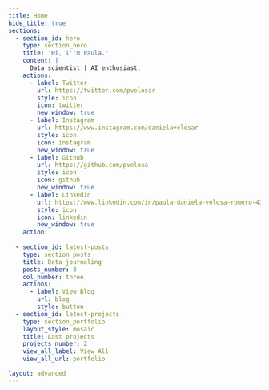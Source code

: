 ```yaml
---
title: Home
hide_title: true
sections:
  - section_id: hero
    type: section_hero
    title: 'Hi, I''m Paula.'
    content: |
      Data scientist | AI enthusiast.
    actions:
      - label: Twitter
        url: https://twitter.com/pvelosar
        style: icon
        icon: twitter
        new_window: true
      - label: Instagram
        url: https://www.instagram.com/danielavelosar
        style: icon
        icon: instagram
        new_window: true
      - label: Github
        url: https://github.com/pvelosa
        style: icon
        icon: github
        new_window: true
      - label: LinkedIn
        url: https://www.linkedin.com/in/paula-daniela-velosa-romero-4392821ab/
        style: icon
        icon: linkedin
        new_window: true
    action:
    
  - section_id: latest-posts
    type: section_posts
    title: Data journaling
    posts_number: 3
    col_number: three
    actions:
      - label: View Blog
        url: blog
        style: button
  - section_id: latest-projects
    type: section_portfolio
    layout_style: mosaic
    title: Last projects
    projects_number: 2
    view_all_label: View All
    view_all_url: portfolio

layout: advanced
---
```


